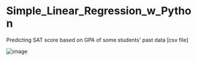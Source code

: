 # Simple_Linear_Regression_w_Python

Predicting SAT score based on GPA of some students' past data [csv file]

![image](https://user-images.githubusercontent.com/80431527/140641639-373b54e4-708c-44fa-b760-4edf88bedadc.png)
